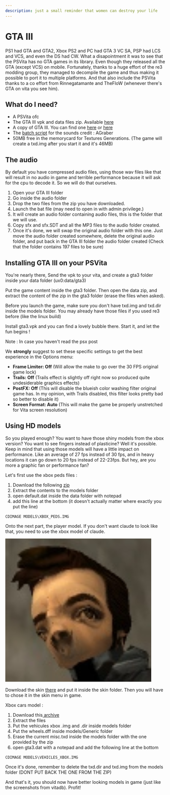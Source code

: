 ```yaml
---
description: just a small reminder that women can destroy your life
---
```


# GTA III

PS1 had GTA and GTA2, Xbox PS2 and PC had GTA 3 VC SA, PSP had LCS and VCS, and even the DS had CW. What a disapointment it was to see that the PSVita has no GTA games in its library. Even though they released all the GTA \(except VCS\) on mobile. Fortunately, thanks to a huge effort of the re3 modding group, they managed to decompile the game and thus making it possible to port it to multiple platforms. And that also include the PSVita thanks to a co effort from Rinnegatamante and TheFloW \(whenever there's GTA on vita you see him\).

## What do I need?

* A PSVita ofc
* The GTA III vpk and data files zip. Available [here](https://vitadb.rinnegatamante.it/#/info/589)
* A copy of GTA III. You can find one [here](https://store.steampowered.com/agecheck/app/12100/) or [here](https://www.rockstargames.com/fr/games/grandtheftauto3)
* The [batch script](https://github.com/AGraber/re3-nx/releases/download/23092020/convert_gta3_audio.zip) for the sounds credit : AGraber
* 50MB free in the memorycard for Textures Generations. \(The game will create a txd.img after you start it and it's 46MB\)

## The audio

By default you have compressed audio files, using those wav files like that will result in no audio in game and terrible performance because it will ask for the cpu to decode it. So we will do that ourselves.  


1. Open your GTA III folder
2. Go inside the audio folder
3. Drop the two files from the zip you have downloaded. 
4. Launch the bat file \(may need to open in with admin privilege.\)
5. It will create an audio folder containing audio files, this is the folder that we will use. 
6. Copy sfx and sfx.SDT and all the MP3 files to the audio folder created.
7. Once it's done, we will swap the original audio folder with this one. Just move the audio folder created somewhere, delete the original audio folder, and put back in the GTA III folder the audio folder created \(Check that the folder contains 197 files to be sure\)

## Installing GTA III on your PSVita

You're nearly there, Send the vpk to your vita, and create a gta3 folder inside your data folder \(ux0:data/gta3\)

Put the game content inside the gta3 folder. Then open the data zip, and extract the content of the zip in the gta3 folder \(erase the files when asked\). 

Before you launch the game, make sure you don't have txd.img and txd.dir inside the models folder. You may already have those files if you used re3 before \(like the linux build\)

Install gta3.vpk and you can find a lovely bubble there. Start it, and let the fun begins !  
  
Note : In case you haven't read the psx post 



 We **strongly** suggest to set these specific settings to get the best experience in the Options menu:  


* **Frame Limiter: Off** \(Will allow the make to go over the 30 FPS original game lock\) 
* **Trails: Off** \(Trails effect is slightly off right now so produced quite undesiderable graphics effects\)
* **PostFX: Off** \(This will disable the blueish color washing filter original game has. In my opinion, with Trails disabled, this filter looks pretty bad so better to disable it\)
* **Screen Format: Auto** \(This will make the game be properly unstretched for Vita screen resolution\)



## Using HD models

So you played enough? You want to have those shiny models from the xbox version? You want to see fingers instead of plasticine? Well it's possible. Keep in mind that using those models will have a little impact on performance. Like an average of 27 fps instead of 30 fps, and in heavy locations it can go down to 20 fps instead of 22-23fps. But hey, are you more a graphic fan or performance fan?

Let's first use the xbox peds files : 

1. Download the following [zip](http://gta.rockstarvision.com/xbox_peds_cdimage.zip)
2. Extract the contents to the models folder
3. open default.dat inside the data folder with notepad
4. add this line at the bottom \(it doesn't actually matter where exactly you put the line\)

```text
CDIMAGE MODELS\XBOX_PEDS.IMG
```

Onto the next part, the player model. If you don't want claude to look like that, you need to use the xbox model of claude.

![pain](../.gitbook/assets/image%20%2810%29.png)

Download the skin [there](https://cdn.discordapp.com/attachments/768443721447768096/769278769449533450/playa5_xbox.bmp) and put it inside the skin folder. Then you will have to chose it in the skin menu in game.

Xbox cars model : 

1. Download this[ archive](http://gta.rockstarvision.com/xbox_vehicles_iii.7z)
2. Extract the files
3. Put the vehicules xbox .img and .dir inside models folder
4. Put the wheels.dff inside models/Generic folder
5. Erase the current misc.txd inside the models folder with the one provided by the zip
6. open gta3.dat with a notepad and add the following line at the bottom

```text
CDIMAGE MODELS\VEHICLES_XBOX.IMG
```

Once it's done, remember to delete the txd.dir and txd.img from the models folder \(DONT PUT BACK THE ONE FROM THE ZIP\)

And that's it, you should now have better looking models in game \(just like the screenshots from vitadb\). Profit!



